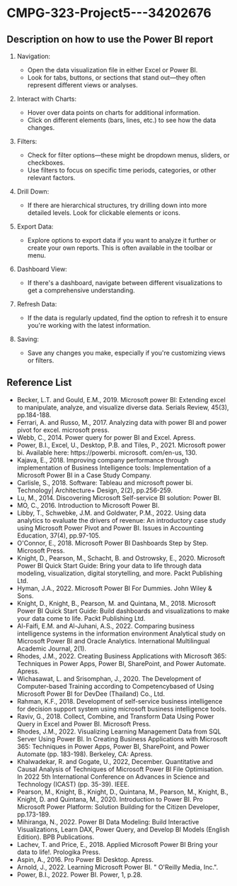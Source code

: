 # CMPG-323-Project5---34202676

## Description on how to use the Power BI report
1. Navigation:
   - Open the data visualization file in either Excel or Power BI.
   - Look for tabs, buttons, or sections that stand out—they often represent different views or analyses.

1. Interact with Charts:
   - Hover over data points on charts for additional information.
   - Click on different elements (bars, lines, etc.) to see how the data changes.

1. Filters:
   - Check for filter options—these might be dropdown menus, sliders, or checkboxes.
   - Use filters to focus on specific time periods, categories, or other relevant factors.

1. Drill Down:
   - If there are hierarchical structures, try drilling down into more detailed levels. Look for clickable elements or icons.

1. Export Data:
   - Explore options to export data if you want to analyze it further or create your own reports. This is often available in the toolbar or menu.

1. Dashboard View:
   - If there's a dashboard, navigate between different visualizations to get a comprehensive understanding.

1. Refresh Data:
   - If the data is regularly updated, find the option to refresh it to ensure you're working with the latest information.

1. Saving:
   - Save any changes you make, especially if you're customizing views or filters.

## Reference List
- Becker, L.T. and Gould, E.M., 2019. Microsoft power BI: Extending excel to manipulate, analyze, and visualize diverse data. Serials Review, 45(3), pp.184-188.
- Ferrari, A. and Russo, M., 2017. Analyzing data with power BI and power pivot for excel. microsoft press.
- Webb, C., 2014. Power query for power BI and Excel. Apress.
- Power, B.I., Excel, U., Desktop, P.B. and Tiles, P., 2021. Microsoft power bi. Available here: https://powerbi. microsoft. com/en-us, 130.
- Kajava, E., 2018. Improving company performance through implementation of Business Intelligence tools: Implementation of a Microsoft Power BI in a Case Study Company.
- Carlisle, S., 2018. Software: Tableau and microsoft power bi. Technology| Architecture+ Design, 2(2), pp.256-259.
- Lu, M., 2014. Discovering Microsoft Self-service BI solution: Power BI.
- MO, C., 2016. Introduction to Microsoft Power BI.
- Libby, T., Schwebke, J.M. and Goldwater, P.M., 2022. Using data analytics to evaluate the drivers of revenue: An introductory case study using Microsoft Power Pivot and Power BI. Issues in Accounting Education, 37(4), pp.97-105.
- O'Connor, E., 2018. Microsoft Power BI Dashboards Step by Step. Microsoft Press.
- Knight, D., Pearson, M., Schacht, B. and Ostrowsky, E., 2020. Microsoft Power BI Quick Start Guide: Bring your data to life through data modeling, visualization, digital storytelling, and more. Packt Publishing Ltd.
- Hyman, J.A., 2022. Microsoft Power BI For Dummies. John Wiley & Sons.
- Knight, D., Knight, B., Pearson, M. and Quintana, M., 2018. Microsoft Power BI Quick Start Guide: Build dashboards and visualizations to make your data come to life. Packt Publishing Ltd.
- Al-Faifi, E.M. and Al-Juhani, A.S., 2022. Comparing business intelligence systems in the information environment Analytical study on Microsoft Power BI and Oracle Analytics. International Multilingual Academic Journal, 2(1).
- Rhodes, J.M., 2022. Creating Business Applications with Microsoft 365: Techniques in Power Apps, Power BI, SharePoint, and Power Automate. Apress.
- Wichasawat, L. and Srisomphan, J., 2020. The Development of Computer-based Training according to Competencybased of Using Microsoft Power BI for DevDee (Thailand) Co., Ltd.
- Rahman, K.F., 2018. Development of self-service business intelligence for decision support system using microsoft business intelligence tools.
- Raviv, G., 2018. Collect, Combine, and Transform Data Using Power Query in Excel and Power BI. Microsoft Press.
- Rhodes, J.M., 2022. Visualizing Learning Management Data from SQL Server Using Power BI. In Creating Business Applications with Microsoft 365: Techniques in Power Apps, Power BI, SharePoint, and Power Automate (pp. 183-198). Berkeley, CA: Apress.
- Khalwadekar, R. and Gogate, U., 2022, December. Quantitative and Causal Analysis of Techniques of Microsoft Power BI File Optimisation. In 2022 5th International Conference on Advances in Science and Technology (ICAST) (pp. 35-39). IEEE.
- Pearson, M., Knight, B., Knight, D., Quintana, M., Pearson, M., Knight, B., Knight, D. and Quintana, M., 2020. Introduction to Power BI. Pro Microsoft Power Platform: Solution Building for the Citizen Developer, pp.173-189.
- Mihiranga, N., 2022. Power BI Data Modeling: Build Interactive Visualizations, Learn DAX, Power Query, and Develop BI Models (English Edition). BPB Publications.
- Lachev, T. and Price, E., 2018. Applied Microsoft Power BI Bring your data to life!. Prologika Press.
- Aspin, A., 2016. Pro Power BI Desktop. Apress.
- Arnold, J., 2022. Learning Microsoft Power BI. " O'Reilly Media, Inc.".
- Power, B.I., 2022. Power BI. Power, 1, p.28.
